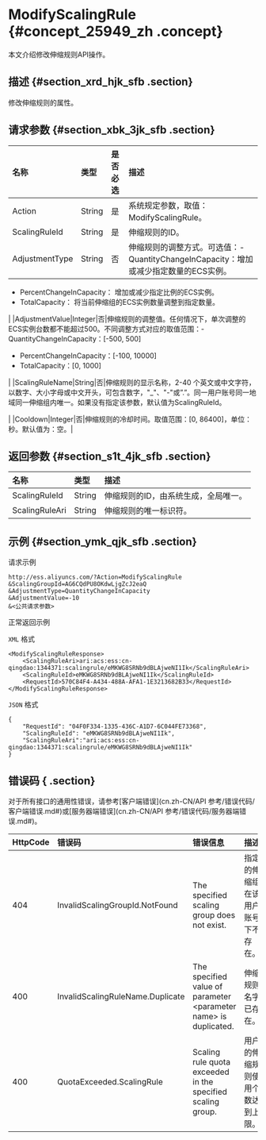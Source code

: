 # ModifyScalingRule {#concept_25949_zh .concept}

本文介绍修改伸缩规则API操作。

## 描述 {#section_xrd_hjk_sfb .section}

修改伸缩规则的属性。

## 请求参数 {#section_xbk_3jk_sfb .section}

|名称|类型|是否必选|描述|
|:-|:-|:---|:-|
|Action|String|是|系统规定参数，取值：ModifyScalingRule。|
|ScalingRuleId|String|是|伸缩规则的ID。|
|AdjustmentType|String|否|伸缩规则的调整方式。可选值：-   QuantityChangeInCapacity：增加或减少指定数量的ECS实例。
-   PercentChangeInCapacity： 增加或减少指定比例的ECS实例。
-   TotalCapacity： 将当前伸缩组的ECS实例数量调整到指定数量。

|
|AdjustmentValue|Integer|否|伸缩规则的调整值。任何情况下，单次调整的ECS实例台数都不能超过500。不同调整方式对应的取值范围：-   QuantityChangeInCapacity：\[-500, 500\]
-   PercentChangeInCapacity：\[-100, 10000\]
-   TotalCapacity：\[0, 1000\]

|
|ScalingRuleName|String|否|伸缩规则的显示名称，2-40 个英文或中文字符，以数字、大小字母或中文开头，可包含数字，"\_"、"-"或”.”。同一用户账号同一地域同一伸缩组内唯一。如果没有指定该参数，默认值为ScalingRuleId。

|
|Cooldown|Integer|否|伸缩规则的冷却时间。取值范围：\[0, 86400\]，单位：秒。默认值为：空。|

## 返回参数 {#section_s1t_4jk_sfb .section}

|名称|类型|描述|
|:-|:-|:-|
|ScalingRuleId|String|伸缩规则的ID，由系统生成，全局唯一。|
|ScalingRuleAri|String|伸缩规则的唯一标识符。|

## 示例 {#section_ymk_qjk_sfb .section}

请求示例

```
http://ess.aliyuncs.com/?Action=ModifyScalingRule
&ScalingGroupId=AG6CQdPU8OKdwLjgZcJ2eaQ
&AdjustmentType=QuantityChangeInCapacity
&AdjustmentValue=-10
&<公共请求参数>
```

正常返回示例

`XML` 格式

```
<ModifyScalingRuleResponse>
    <ScalingRuleAri>ari:acs:ess:cn-qingdao:1344371:scalingrule/eMKWG8SRNb9dBLAjweNI1Ik</ScalingRuleAri>
    <ScalingRuleId>eMKWG8SRNb9dBLAjweNI1Ik</ScalingRuleId>
    <RequestId>570C84F4-A434-488A-AFA1-1E3213682B33</RequestId>
</ModifyScalingRuleResponse>
```

`JSON` 格式

```
{
    "RequestId": "04F0F334-1335-436C-A1D7-6C044FE73368",
    "ScalingRuleId": "eMKWG8SRNb9dBLAjweNI1Ik",
    "ScalingRuleAri":"ari:acs:ess:cn-qingdao:1344371:scalingrule/eMKWG8SRNb9dBLAjweNI1Ik"
}
```

## 错误码 { .section}

对于所有接口的通用性错误，请参考[客户端错误](cn.zh-CN/API 参考/错误代码/客户端错误.md#)或[服务器端错误](cn.zh-CN/API 参考/错误代码/服务器端错误.md#)。

|HttpCode|错误码|错误信息|描述|
|--------|:--|:---|:-|
|404|InvalidScalingGroupId.NotFound|The specified scaling group does not exist.|指定的伸缩组在该用户账号下不存在。|
|400|InvalidScalingRuleName.Duplicate|The specified value of parameter <parameter name\> is duplicated.|伸缩规则名字已存在。|
|400|QuotaExceeded.ScalingRule|Scaling rule quota exceeded in the specified scaling group.|用户的伸缩规则使用个数达到上限。|

